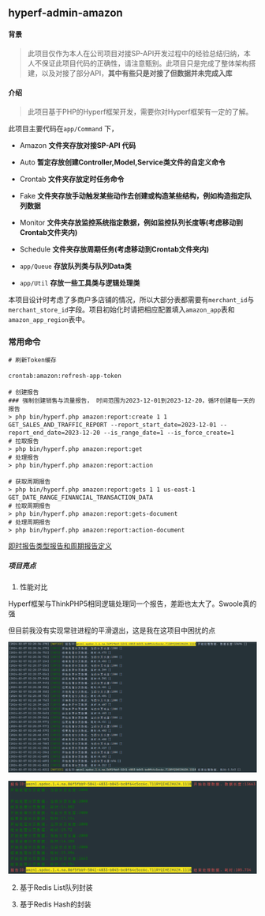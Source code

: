 ## hyperf-admin-amazon

#### 背景
> 此项目仅作为本人在公司项目对接SP-API开发过程中的经验总结归纳，本人不保证此项目代码的正确性，请注意甄别。此项目只是完成了整体架构搭建，以及对接了部分API，**其中有些只是对接了但数据并未完成入库**

#### 介绍
> 此项目基于PHP的Hyperf框架开发，需要你对Hyperf框架有一定的了解。

此项目主要代码在`app/Command` 下，
- Amazon  **文件夹存放对接SP-API 代码**
- Auto    **暂定存放创建Controller,Model,Service类文件的自定义命令**
- Crontab **文件夹存放定时任务命令**
- Fake    **文件夹存放手动触发某些动作去创建或构造某些结构，例如构造指定队列数据**
- Monitor **文件夹存放监控系统指定数据，例如监控队列长度等(考虑移动到Crontab文件夹内)**
- Schedule **文件夹存放周期任务(考虑移动到Crontab文件夹内)**

- ``app/Queue`` **存放队列类与队列Data类**
- ``app/Util``  **存放一些工具类与逻辑处理类**

本项目设计时考虑了多商户多店铺的情况，所以大部分表都需要有`merchant_id`与`merchant_store_id`字段。项目初始化时请把相应配置填入`amazon_app`表和`amazon_app_region`表中。


### 常用命令
```
# 刷新Token缓存

crontab:amazon:refresh-app-token

# 创建报告
### 强制创建销售与流量报告， 时间范围为2023-12-01到2023-12-20，循环创建每一天的报告
> php bin/hyperf.php amazon:report:create 1 1 GET_SALES_AND_TRAFFIC_REPORT --report_start_date=2023-12-01 --report_end_date=2023-12-20 --is_range_date=1 --is_force_create=1
# 拉取报告
> php bin/hyperf.php amazon:report:get
# 处理报告
> php bin/hyperf.php amazon:report:action

# 获取周期报告
> php bin/hyperf.php amazon:report:gets 1 1 us-east-1 GET_DATE_RANGE_FINANCIAL_TRANSACTION_DATA
# 拉取周期报告
> php bin/hyperf.php amazon:report:gets-document
# 处理周期报告
> php bin/hyperf.php amazon:report:action-document

```
[即时报告类型报告和周期报告定义](./config/autoload/amazon_reports.php)

##### 项目亮点

1. 性能对比

Hyperf框架与ThinkPHP5相同逻辑处理同一个报告，差距也太大了。Swoole真的强

但目前我没有实现常驻进程的平滑退出，这是我在这项目中困扰的点

![Hyperf](assets/markdown-img-paste-20240207022923459.png)

![ThinkPHP6](assets/markdown-img-paste-20240207023112869.png)


2. 基于Redis List队列封装

3. 基于Redis Hash的封装

